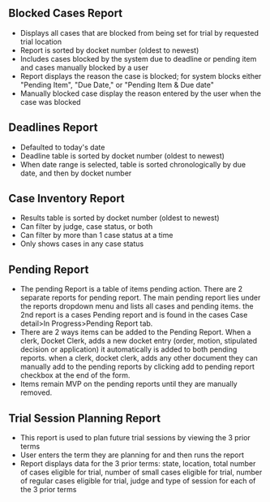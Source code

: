 ## Blocked Cases Report 
* Displays all cases that are blocked from being set for trial by requested trial location 
* Report is sorted by docket number (oldest to newest)
* Includes cases blocked by the system due to deadline or pending item and cases manually blocked by a user 
* Report displays the reason the case is blocked; for system blocks either "Pending Item", "Due Date," or "Pending Item & Due date" 
* Manually blocked case display the reason entered by the user when the case was blocked 

## Deadlines Report 
* Defaulted to today's date 
* Deadline table is sorted by docket number (oldest to newest) 
* When date range is selected, table is sorted chronologically by due date, and then by docket number

## Case Inventory Report 
* Results table is sorted by docket number (oldest to newest) 
* Can filter by judge, case status, or both
* Can filter by more than 1 case status at a time
* Only shows cases in any case status 

## Pending Report 
* The pending Report is a table of items pending action. There are 2 separate reports for pending report. The main pending report lies under the reports dropdown menu and lists all cases and pending items. the 2nd report is a cases Pending report and is found in the cases Case detail>In Progress>Pending Report tab.
* There are 2 ways items can be added to the Pending Report. When a clerk, Docket Clerk, adds a new docket entry (order, motion, stipulated decision or application) it automatically is added to both pending reports. when a clerk, docket clerk, adds any other document they can manually add to the pending reports by clicking add to pending report checkbox at the end of the form.
* Items remain MVP on the pending reports until they are manually removed.

## Trial Session Planning Report 
* This report is used to plan future trial sessions by viewing the 3 prior terms 
* User enters the term they are planning for and then runs the report 
* Report displays data for the 3 prior terms: state, location, total number of cases eligible for trial, number of small cases eligible for trial, number of regular cases eligible for trial, judge and type of session for each of the 3 prior terms